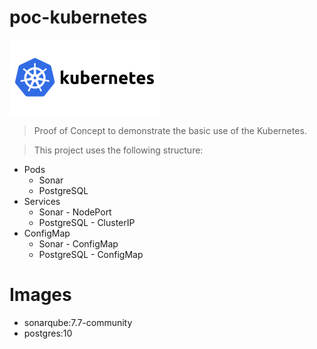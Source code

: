 # poc-kubernetes

![Alt text](svg/kubernetes.svg)

> Proof of Concept to demonstrate the basic use of the Kubernetes.

> This project uses the following structure:

- Pods
    - Sonar
    - PostgreSQL
- Services
    - Sonar - NodePort
    - PostgreSQL - ClusterIP
- ConfigMap
    - Sonar - ConfigMap
    - PostgreSQL - ConfigMap

# Images
- sonarqube:7.7-community
- postgres:10
